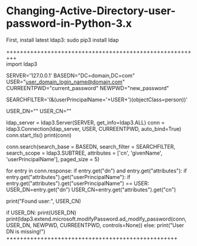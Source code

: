 # Changing-Active-Directory-user-password-in-Python-3.x

First, install latest ldap3:
sudo pip3 install ldap

+++++++++++++++++++++++++++++++++++++++++++++++++++++++++
<br>
<text>
import ldap3

SERVER='127.0.0.1'
BASEDN="DC=domain,DC=com"
USER="user_domain_login_name@domain.com"
CURREENTPWD="current_password"
NEWPWD="new_password"

SEARCHFILTER='(&(userPrincipalName='+USER+')(objectClass=person))'

USER_DN=""
USER_CN=""

ldap_server = ldap3.Server(SERVER, get_info=ldap3.ALL)
conn = ldap3.Connection(ldap_server, USER, CURREENTPWD, auto_bind=True)
conn.start_tls()
print(conn)

conn.search(search_base = BASEDN,
         search_filter = SEARCHFILTER,
         search_scope = ldap3.SUBTREE,
         attributes = ['cn', 'givenName', 'userPrincipalName'],
         paged_size = 5)

for entry in conn.response:
    if entry.get("dn") and entry.get("attributes"):
        if entry.get("attributes").get("userPrincipalName"):
            if entry.get("attributes").get("userPrincipalName") == USER:
                USER_DN=entry.get("dn")
                USER_CN=entry.get("attributes").get("cn")

print("Found user:", USER_CN)

if USER_DN:
    print(USER_DN)
    print(ldap3.extend.microsoft.modifyPassword.ad_modify_password(conn, USER_DN, NEWPWD, CURREENTPWD,  controls=None))
else:
    print("User DN is missing!")
</text>
++++++++++++++++++++++++++++++++++++++++++++++++++

